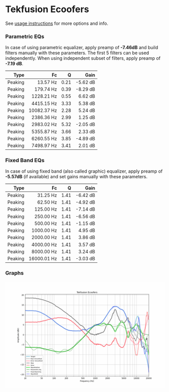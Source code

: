 # Tekfusion Ecoofers
See [usage instructions](https://github.com/jaakkopasanen/AutoEq#usage) for more options and info.

### Parametric EQs
In case of using parametric equalizer, apply preamp of **-7.46dB** and build filters manually
with these parameters. The first 5 filters can be used independently.
When using independent subset of filters, apply preamp of **-7.19 dB**.

| Type    | Fc          |    Q | Gain     |
|--------:|------------:|-----:|---------:|
| Peaking | 13.57 Hz    | 0.21 | -5.62 dB |
| Peaking | 179.74 Hz   | 0.39 | -8.29 dB |
| Peaking | 1228.21 Hz  | 0.55 | 6.62 dB  |
| Peaking | 4415.15 Hz  | 3.33 | 5.38 dB  |
| Peaking | 10082.37 Hz | 2.28 | 5.24 dB  |
| Peaking | 2386.36 Hz  | 2.99 | 1.25 dB  |
| Peaking | 2983.02 Hz  | 5.32 | -2.05 dB |
| Peaking | 5355.87 Hz  | 3.66 | 2.33 dB  |
| Peaking | 6260.55 Hz  | 3.85 | -4.89 dB |
| Peaking | 7498.97 Hz  | 3.41 | 2.01 dB  |

### Fixed Band EQs
In case of using fixed band (also called graphic) equalizer, apply preamp of **-5.57dB**
(if available) and set gains manually with these parameters.

| Type    | Fc          |    Q | Gain     |
|--------:|------------:|-----:|---------:|
| Peaking | 31.25 Hz    | 1.41 | -6.42 dB |
| Peaking | 62.50 Hz    | 1.41 | -4.92 dB |
| Peaking | 125.00 Hz   | 1.41 | -7.14 dB |
| Peaking | 250.00 Hz   | 1.41 | -6.56 dB |
| Peaking | 500.00 Hz   | 1.41 | -1.15 dB |
| Peaking | 1000.00 Hz  | 1.41 | 4.95 dB  |
| Peaking | 2000.00 Hz  | 1.41 | 3.86 dB  |
| Peaking | 4000.00 Hz  | 1.41 | 3.57 dB  |
| Peaking | 8000.00 Hz  | 1.41 | 3.24 dB  |
| Peaking | 16000.01 Hz | 1.41 | -3.03 dB |

### Graphs
![](./Tekfusion%20Ecoofers.png)